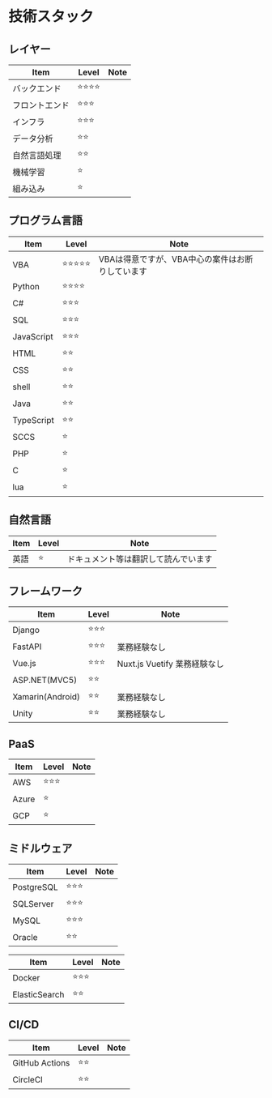 # 技術スタック

## レイヤー

| Item | Level | Note |
|---|---|---|
| バックエンド | :star::star::star::star: | |
| フロントエンド | :star::star::star: | |
| インフラ | :star::star::star: | |
| データ分析 | :star::star: | |
| 自然言語処理 | :star::star: | |
| 機械学習 | :star: | |
| 組み込み | :star: | |

## プログラム言語

| Item | Level | Note |
|---|---|---|
| VBA | :star::star::star::star::star: | VBAは得意ですが、VBA中心の案件はお断りしています |
| Python | :star::star::star::star: | |
| C# | :star::star::star: | |
| SQL | :star::star::star: | |
| JavaScript | :star::star::star: | |
| HTML | :star::star: | |
| CSS | :star::star: | |
| shell | :star::star: | |
| Java | :star::star: | |
| TypeScript | :star::star: | |
| SCCS | :star: | |
| PHP | :star: | |
| C | :star: | |
| lua | :star: | |

## 自然言語

| Item | Level | Note |
|---|---|---|
| 英語 | :star: | ドキュメント等は翻訳して読んでいます |

## フレームワーク

| Item | Level | Note |
|---|---|---|
| Django | :star::star::star: | |
| FastAPI | :star::star::star: | 業務経験なし |
| Vue.js | :star::star::star: | Nuxt.js Vuetify 業務経験なし |
| ASP.NET(MVC5) | :star::star: | |
| Xamarin(Android) | :star::star: | 業務経験なし |
| Unity | :star::star: | 業務経験なし |

## PaaS

| Item | Level | Note |
|---|---|---|
| AWS | :star::star::star: | |
| Azure | :star: | |
| GCP | :star: | |

## ミドルウェア

| Item | Level | Note |
|---|---|---|
| PostgreSQL | :star::star::star: | |
| SQLServer | :star::star::star: | |
| MySQL | :star::star::star: | |
| Oracle | :star::star: | |

| Item | Level | Note |
|---|---|---|
| Docker | :star::star::star: | |
| ElasticSearch | :star::star: | |

## CI/CD

| Item | Level | Note |
|---|---|---|
| GitHub Actions | :star::star: | |
| CircleCI | :star::star: | |